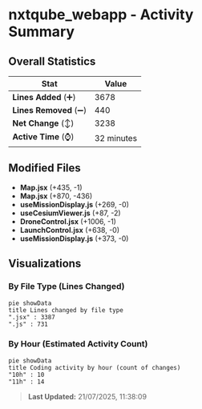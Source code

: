 # nxtqube_webapp - Activity Summary 

## Overall Statistics

| Stat                   | Value                                                             |
| ---------------------- | ----------------------------------------------------------------- |
| **Lines Added** (➕)   | 3678                                          |
| **Lines Removed** (➖) | 440                                        |
| **Net Change** (↕)    | 3238                |
| **Active Time** (⌚)   | 32 minutes |


## Modified Files
- **Map.jsx** (+435, -1)
- **Map.jsx** (+870, -436)
- **useMissionDisplay.js** (+269, -0)
- **useCesiumViewer.js** (+87, -2)
- **DroneControl.jsx** (+1006, -1)
- **LaunchControl.jsx** (+638, -0)
- **useMissionDisplay.js** (+373, -0)

## Visualizations

### By File Type (Lines Changed)

```mermaid
pie showData
title Lines changed by file type
".jsx" : 3387
".js" : 731
```

### By Hour (Estimated Activity Count)

```mermaid
pie showData
title Coding activity by hour (count of changes)
"10h" : 10
"11h" : 14
```


> **Last Updated:** 21/07/2025, 11:38:09